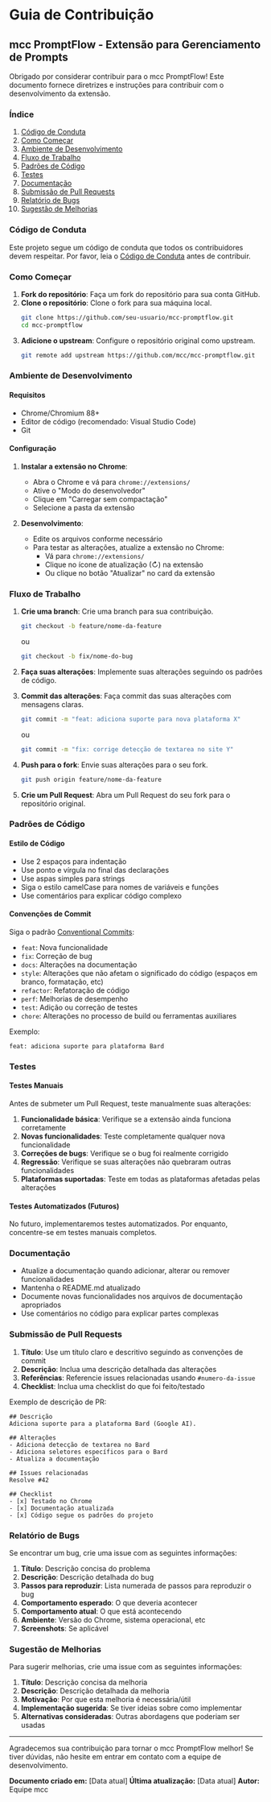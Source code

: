 # Guia de Contribuição

## mcc PromptFlow - Extensão para Gerenciamento de Prompts

Obrigado por considerar contribuir para o mcc PromptFlow! Este documento fornece diretrizes e instruções para contribuir com o desenvolvimento da extensão.

### Índice

1. [Código de Conduta](#código-de-conduta)
2. [Como Começar](#como-começar)
3. [Ambiente de Desenvolvimento](#ambiente-de-desenvolvimento)
4. [Fluxo de Trabalho](#fluxo-de-trabalho)
5. [Padrões de Código](#padrões-de-código)
6. [Testes](#testes)
7. [Documentação](#documentação)
8. [Submissão de Pull Requests](#submissão-de-pull-requests)
9. [Relatório de Bugs](#relatório-de-bugs)
10. [Sugestão de Melhorias](#sugestão-de-melhorias)

### Código de Conduta

Este projeto segue um código de conduta que todos os contribuidores devem respeitar. Por favor, leia o [Código de Conduta](CODE_OF_CONDUCT.md) antes de contribuir.

### Como Começar

1. **Fork do repositório**: Faça um fork do repositório para sua conta GitHub.
2. **Clone o repositório**: Clone o fork para sua máquina local.
   ```bash
   git clone https://github.com/seu-usuario/mcc-promptflow.git
   cd mcc-promptflow
   ```
3. **Adicione o upstream**: Configure o repositório original como upstream.
   ```bash
   git remote add upstream https://github.com/mcc/mcc-promptflow.git
   ```

### Ambiente de Desenvolvimento

#### Requisitos

- Chrome/Chromium 88+
- Editor de código (recomendado: Visual Studio Code)
- Git

#### Configuração

1. **Instalar a extensão no Chrome**:
   - Abra o Chrome e vá para `chrome://extensions/`
   - Ative o "Modo do desenvolvedor"
   - Clique em "Carregar sem compactação"
   - Selecione a pasta da extensão

2. **Desenvolvimento**:
   - Edite os arquivos conforme necessário
   - Para testar as alterações, atualize a extensão no Chrome:
     - Vá para `chrome://extensions/`
     - Clique no ícone de atualização (↻) na extensão
     - Ou clique no botão "Atualizar" no card da extensão

### Fluxo de Trabalho

1. **Crie uma branch**: Crie uma branch para sua contribuição.
   ```bash
   git checkout -b feature/nome-da-feature
   ```
   ou
   ```bash
   git checkout -b fix/nome-do-bug
   ```

2. **Faça suas alterações**: Implemente suas alterações seguindo os padrões de código.

3. **Commit das alterações**: Faça commit das suas alterações com mensagens claras.
   ```bash
   git commit -m "feat: adiciona suporte para nova plataforma X"
   ```
   ou
   ```bash
   git commit -m "fix: corrige detecção de textarea no site Y"
   ```

4. **Push para o fork**: Envie suas alterações para o seu fork.
   ```bash
   git push origin feature/nome-da-feature
   ```

5. **Crie um Pull Request**: Abra um Pull Request do seu fork para o repositório original.

### Padrões de Código

#### Estilo de Código

- Use 2 espaços para indentação
- Use ponto e vírgula no final das declarações
- Use aspas simples para strings
- Siga o estilo camelCase para nomes de variáveis e funções
- Use comentários para explicar código complexo

#### Convenções de Commit

Siga o padrão [Conventional Commits](https://www.conventionalcommits.org/):

- `feat`: Nova funcionalidade
- `fix`: Correção de bug
- `docs`: Alterações na documentação
- `style`: Alterações que não afetam o significado do código (espaços em branco, formatação, etc)
- `refactor`: Refatoração de código
- `perf`: Melhorias de desempenho
- `test`: Adição ou correção de testes
- `chore`: Alterações no processo de build ou ferramentas auxiliares

Exemplo:
```
feat: adiciona suporte para plataforma Bard
```

### Testes

#### Testes Manuais

Antes de submeter um Pull Request, teste manualmente suas alterações:

1. **Funcionalidade básica**: Verifique se a extensão ainda funciona corretamente
2. **Novas funcionalidades**: Teste completamente qualquer nova funcionalidade
3. **Correções de bugs**: Verifique se o bug foi realmente corrigido
4. **Regressão**: Verifique se suas alterações não quebraram outras funcionalidades
5. **Plataformas suportadas**: Teste em todas as plataformas afetadas pelas alterações

#### Testes Automatizados (Futuros)

No futuro, implementaremos testes automatizados. Por enquanto, concentre-se em testes manuais completos.

### Documentação

- Atualize a documentação quando adicionar, alterar ou remover funcionalidades
- Mantenha o README.md atualizado
- Documente novas funcionalidades nos arquivos de documentação apropriados
- Use comentários no código para explicar partes complexas

### Submissão de Pull Requests

1. **Título**: Use um título claro e descritivo seguindo as convenções de commit
2. **Descrição**: Inclua uma descrição detalhada das alterações
3. **Referências**: Referencie issues relacionadas usando `#numero-da-issue`
4. **Checklist**: Inclua uma checklist do que foi feito/testado

Exemplo de descrição de PR:
```
## Descrição
Adiciona suporte para a plataforma Bard (Google AI).

## Alterações
- Adiciona detecção de textarea no Bard
- Adiciona seletores específicos para o Bard
- Atualiza a documentação

## Issues relacionadas
Resolve #42

## Checklist
- [x] Testado no Chrome
- [x] Documentação atualizada
- [x] Código segue os padrões do projeto
```

### Relatório de Bugs

Se encontrar um bug, crie uma issue com as seguintes informações:

1. **Título**: Descrição concisa do problema
2. **Descrição**: Descrição detalhada do bug
3. **Passos para reproduzir**: Lista numerada de passos para reproduzir o bug
4. **Comportamento esperado**: O que deveria acontecer
5. **Comportamento atual**: O que está acontecendo
6. **Ambiente**: Versão do Chrome, sistema operacional, etc
7. **Screenshots**: Se aplicável

### Sugestão de Melhorias

Para sugerir melhorias, crie uma issue com as seguintes informações:

1. **Título**: Descrição concisa da melhoria
2. **Descrição**: Descrição detalhada da melhoria
3. **Motivação**: Por que esta melhoria é necessária/útil
4. **Implementação sugerida**: Se tiver ideias sobre como implementar
5. **Alternativas consideradas**: Outras abordagens que poderiam ser usadas

---

Agradecemos sua contribuição para tornar o mcc PromptFlow melhor! Se tiver dúvidas, não hesite em entrar em contato com a equipe de desenvolvimento.

**Documento criado em:** [Data atual]
**Última atualização:** [Data atual]
**Autor:** Equipe mcc